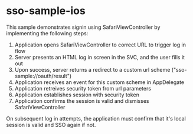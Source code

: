 # sso-sample-ios

This sample demonstrates signin using SafariViewController by implementing the following steps:

1. Application opens SafariViewController to correct URL to trigger log in flow
2. Server presents an HTML log in screen in the SVC, and the user fills it out
3. Upon success, server returns a redirect to a custom url scheme ("sso-sample://oauth/result")
4. Application receives an event for this custom scheme in AppDelegate
5. Application retreives security token from url parameters
6. Application establishes session with security token
6. Application confirms the session is valid and dismisses SafariViewController

On subsequent log in attempts, the application must confirm that it's local session is valid and SSO again if not.
